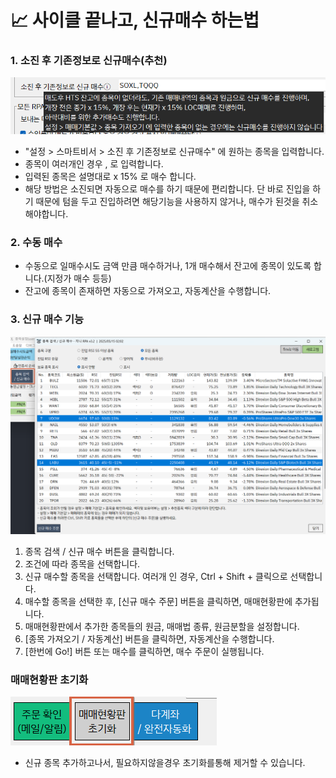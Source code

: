 # 📈 사이클 끝나고, 신규매수 하는법

### 1. 소진 후 기존정보로 신규매수(추천)

![alt text](../.gitbook/assets/usecase/image1.png)

* "설정 > 스마트비서 > 소진 후 기존정보로 신규매수" 에 원하는 종목을 입력합니다.
* 종목이 여러개인 경우 , 로 입력합니다.
* 입력된 종목은 설명대로 x 15% 로 매수 합니다.
* 해당 방법은 소진되면 자동으로 매수를 하기 때문에 편리합니다. 단 바로 진입을 하기 때문에 텀을 두고 진입하려면 해당기능을 사용하지 않거나, 매수가 된것을 취소해야합니다.

### 2. 수동 매수

* 수동으로 일매수시도 금액 만큼 매수하거나, 1개 매수해서 잔고에 종목이 있도록 합니다.(지정가 매수 등등)
* 잔고에 종목이 존재하면 자동으로 가져오고, 자동계산을 수행합니다.

### 3. 신규 매수 기능

![alt text](../.gitbook/assets/usecase/image_new_1.png)

1. 종목 검색 / 신규 매수 버튼을 클릭합니다.
2. 조건에 따라 종목을 선택합니다.
3. 신규 매수할 종목을 선택합니다. 여러개 인 경우, Ctrl + Shift + 클릭으로 선택합니다.
4. 매수할 종목을 선택한 후, \[신규 매수 주문] 버튼을 클릭하면, 매매현황판에 추가됩니다.
5. 매매현황판에서 추가한 종목들의 원금, 매매법 종류, 원금분할을 설정합니다.
6. \[종목 가져오기 / 자동계산] 버튼을 클릭하면, 자동계산을 수행합니다.
7. \[한번에 Go!] 버튼 또는 매수를 클릭하면, 매수 주문이 실행됩니다.



### 매매현황판 초기화

![](../.gitbook/assets/image.png)

* 신규 종목 추가하고나서, 필요하지않을경우  초기화를통해 제거할 수 있습니다.
